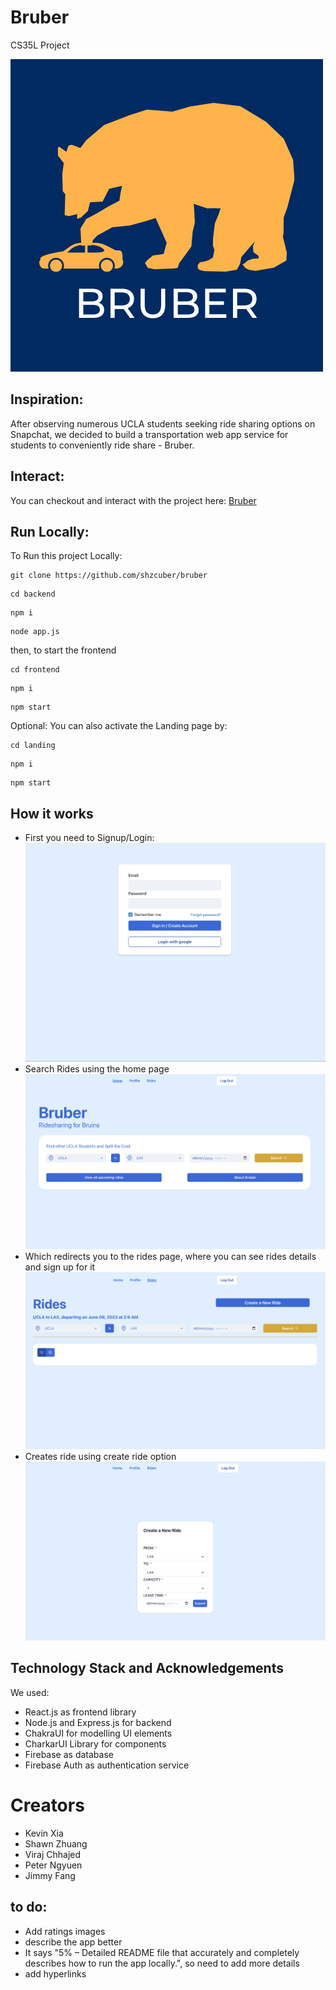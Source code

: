 # Bruber

CS35L Project

![Assets/Bruber-Logo.png](Assets/Bruber-Logo.png)

## Inspiration:
After observing numerous UCLA students seeking ride sharing options on Snapchat, we decided to build a transportation web app service for students to conveniently ride share - Bruber.

## Interact:
You can checkout and interact with the project here: [Bruber](https://bruber-git-main-shzcuber.vercel.app/)

## Run Locally:
To Run this project Locally:

```
git clone https://github.com/shzcuber/bruber
```

```
cd backend
```

```
npm i
```

```
node app.js
```

then, to start the frontend

```
cd frontend
```

```
npm i
```

```
npm start
```

Optional:
You can also activate the Landing page by:

```
cd landing
```

```
npm i
```

```
npm start
```

## How it works
- First you need to Signup/Login:
![Assets/login-page.png](Assets/login-page.png)
- Search Rides using the home page
![Assets/home.png](Assets/home.png)
- Which redirects you to the rides page, where you can see rides details and sign up for it
![Assets/rides.png](Assets/rides.png)
- Creates ride using create ride option
![Assets/create-ride.png](Assets/create-ride.png)



## Technology Stack and Acknowledgements
We used:
- React.js as frontend library
- Node.js and Express.js for backend
- ChakraUI for modelling UI elements
- CharkarUI Library for components
- Firebase as database
- Firebase Auth as authentication service

# Creators
- Kevin Xia
- Shawn Zhuang
- Viraj Chhajed
- Peter Ngyuen
- Jimmy Fang

## to do:
- Add ratings images
- describe the app better
- It says "5% – Detailed README file that accurately and completely describes how to run the app locally.", so need to add more details
- add hyperlinks





